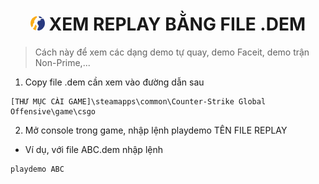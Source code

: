 <h1 align="center"><img width="23px" style="border-radius: 50%" src="https://raw.githubusercontent.com/tori2105/CS2-Ultimate-Guide/refs/heads/main/IMG/Counter-Strike_2_29.webp"> XEM REPLAY BẰNG FILE .DEM</h1>

> Cách này để xem các dạng demo tự quay, demo Faceit, demo trận Non-Prime,...

1. Copy file .dem cần xem vào đường dẫn sau
```
[THƯ MỤC CÀI GAME]\steamapps\common\Counter-Strike Global Offensive\game\csgo
```
2. Mở console trong game, nhập lệnh playdemo TÊN FILE REPLAY
- Ví dụ, với file ABC.dem nhập lệnh
```
playdemo ABC
```

